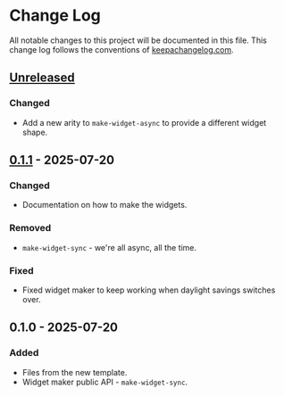 # Change Log
All notable changes to this project will be documented in this file. This change log follows the conventions of [keepachangelog.com](http://keepachangelog.com/).

## [Unreleased]
### Changed
- Add a new arity to `make-widget-async` to provide a different widget shape.

## [0.1.1] - 2025-07-20
### Changed
- Documentation on how to make the widgets.

### Removed
- `make-widget-sync` - we're all async, all the time.

### Fixed
- Fixed widget maker to keep working when daylight savings switches over.

## 0.1.0 - 2025-07-20
### Added
- Files from the new template.
- Widget maker public API - `make-widget-sync`.

[Unreleased]: https://sourcehost.site/your-name/wallpaper/compare/0.1.1...HEAD
[0.1.1]: https://sourcehost.site/your-name/wallpaper/compare/0.1.0...0.1.1
